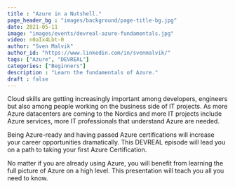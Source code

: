 ```yaml
---
title : "Azure in a Nutshell."
page_header_bg : "images/background/page-title-bg.jpg"
date: 2021-05-11
image: "images/events/devreal-azure-fundamentals.jpg"
video: n0aIx4Lbt-0
author: "Sven Malvik"
author_id: "https://www.linkedin.com/in/svenmalvik/"
tags: ["Azure", "DEVREAL"]
categories: ["Beginners"]
description : "Learn the fundamentals of Azure."
draft : false
---
```

Cloud skills are getting increasingly important among developers, engineers but also among people working on the business side of IT projects. As more Azure datacenters are coming to the Nordics and more IT projects include Azure services, more IT professionals that understand Azure are needed.

Being Azure-ready and having passed Azure certifications will increase your career opportunities dramatically. This DEVREAL episode will lead you on a path to taking your first Azure Certification.

No matter if you are already using Azure, you will benefit from learning the full picture of Azure on a high level. This presentation will teach you all you need to know.